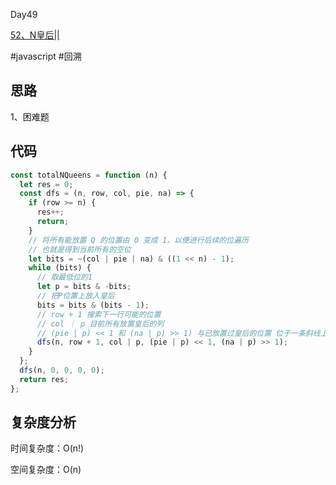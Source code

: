 Day49

[52、N皇后||](https://leetcode.cn/problems/n-queens-ii/)

#javascript #回溯
## 思路
1、困难题

## 代码
```javascript
const totalNQueens = function (n) {
  let res = 0;
  const dfs = (n, row, col, pie, na) => {
    if (row >= n) {
      res++;
      return;
    }
    // 将所有能放置 Q 的位置由 0 变成 1，以便进行后续的位遍历
    // 也就是得到当前所有的空位
    let bits = ~(col | pie | na) & ((1 << n) - 1);
    while (bits) {
      // 取最低位的1
      let p = bits & -bits;
      // 把P位置上放入皇后
      bits = bits & (bits - 1);
      // row + 1 搜索下一行可能的位置
      // col ｜ p 目前所有放置皇后的列
      // (pie | p) << 1 和 (na | p) >> 1) 与已放置过皇后的位置 位于一条斜线上的位置
      dfs(n, row + 1, col | p, (pie | p) << 1, (na | p) >> 1);
    }
  };
  dfs(n, 0, 0, 0, 0);
  return res;
};
```
## 复杂度分析
时间复杂度：O(n!)

空间复杂度：O(n)
